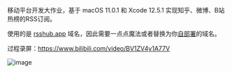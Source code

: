 移动平台开发大作业，基于 macOS 11.0.1 和 Xcode 12.5.1 实现知乎、微博、B站热榜的RSS订阅。

使用的是 [rsshub.app](https://rsshub.app/) 域名，因此需要一点点魔法或者替换为你[自部署](https://docs.rsshub.app/zh/install)的域名。

过程录屏：https://www.bilibili.com/video/BV1ZV4y1A77V

![image](https://github.com/bingsanyu/SwiftRSS/assets/66949416/6720b86d-f29b-4417-9c96-a3623f097496)
